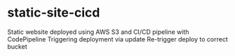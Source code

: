 # static-site-cicd
Static website deployed using AWS S3 and CI/CD pipeline with CodePipeline
Triggering deployment via update
Re-trigger deploy to correct bucket
